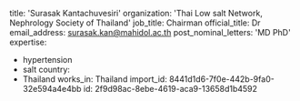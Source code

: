 title: 'Surasak Kantachuvesiri'
organization: 'Thai Low salt Network, Nephrology Society of Thailand'
job_title: Chairman
official_title: Dr
email_address: surasak.kan@mahidol.ac.th
post_nominal_letters: 'MD PhD'
expertise:
  - hypertension
  - salt
country:
  - Thailand
works_in: Thailand
import_id: 8441d1d6-7f0e-442b-9fa0-32e594a4e4bb
id: 2f9d98ac-8ebe-4619-aca9-13658d1b4592
